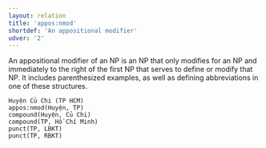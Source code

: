 ```yaml
---
layout: relation
title: 'appos:nmod'
shortdef: 'An appositional modifier'
udver: '2'
---
```


An appositional modifier of an NP is an NP that only modifies for an NP and immediately to the right of the first NP that serves to define or modify that NP. 
It includes parenthesized examples, as well as defining abbreviations in one of these structures.

~~~ sdparse
Huyện Củ Chi (TP HCM) 
appos:nmod(Huyện, TP)
compound(Huyện, Củ Chi)
compound(TP, Hồ Chí Minh)
punct(TP, LBKT)
punct(TP, RBKT)
~~~

<!-- Interlanguage links updated Po 6. listopadu 2023, 21:42:27 CET -->
